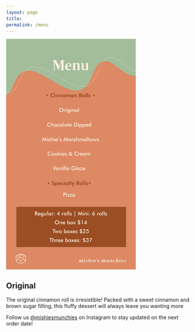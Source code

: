 ```yaml
---
layout: page
title: 
permalink: /menu
---
```


<img src="../assets/img/menu.svg"
     alt="Menu"
     width="70%"/>

## Original
The original cinnamon roll is irresistible! Packed with a sweet cinnamon and brown sugar filling, this fluffy dessert will always leave you wanting more

Follow us [@mishiesmunchies](https://www.instagram.com/mishiesmunchies/) on Instagram to stay updated on the next order date!